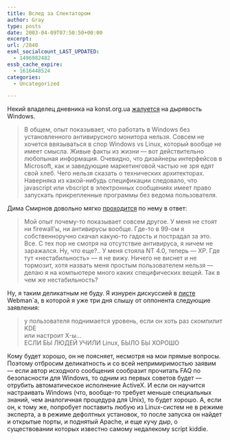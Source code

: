 ```yaml
---
title: Вслед за Спектатором
author: Gray
type: posts
date: 2003-04-09T07:50:50+00:00
excerpt:
url: /2840
esml_socialcount_LAST_UPDATED:
  - 1496982482
essb_cache_expire:
  - 1616448524
categories:
  - Uncategorized

---
```








Некий владелец дневника на konst.org.ua <a href="http://konst.org.ua/ru/propaganda/204" target="_blank">жалуется</a> на дырявость Windows. 

> В общем, опыт показывает, что работать в Windows без установленного антивирусного монитора нельзя. Совсем не хочется ввязываться в спор Windows vs Linux, который вообще не имеет смысла. Живые факты из жизни &#8212; вот действительно любопыная информация. Очевидно, что дизайнеры интерфейсов в Microsoft, как и заведующие маркетинговой частью не зря едят свой хлеб. Чего нельзя сказать о технических архитекторах. Наверняка из какой-нибудь спецификации следовало, что javascript или vbscript в электронных сообщениях имеет право запускать прикрепленные программы без ведома пользователя.

Дима Смирнов довольно мягко <a href="http://register.spectator.ru/09.04.2003/1" target="_blank">проходится</a> по нему в ответ:

> Мой опыт почему-то показывает совсем другое. У меня не стоят ни firewall&#8217;ы, ни антивирусы вообще. Где-то в 99-ом я собственноручно скачал какую-то гадость и пострадал за это. Все. С тех пор не смотря на отсутствие антивируса, я ничем не заражался. Ну, что еще?.. У меня стояла NT 4.0, теперь — XP. Где тут &laquo;нестабильность&raquo; — я не вижу. Ничего не виснет и не тормозит, хотя назвать меня простым пользователем нельзя — делаю я на компьютере много каких специфических вещей. Так в чем же нестабильность?

Ну, я таким деликатным не буду. Я изнурен дискуссией в <a href="http://webman.kiev.ua/list/" target="_blank">листе</a> Webman\`а, в которой я уже три дня слышу от оппонента следующие заявления:

> у пользователя поднимается уровень, если он хоть раз скомпилит KDE  
> или настроит X-ы&#8230;  
> ЕСЛИ БЫ ЛЮДЕЙ УЧИЛИ Linux, БЫЛО БЫ ХОРОШО

Кому будет хорошо, он не поясняет, несмотря на мои прямые вопросы.  
Поэтому отбросим деликатность и со всей непримиримостью заявим &#8212; если автор исходного сообщения сообразит прочитать FAQ по безопасности для Windows, то одним из первых советов будет &#8212; отрубить автоматическое исполнение ActiveX. И если он научится настраивать Windows (что, вообще-то требует меньше специальных знаний, чем аналогичная процедура для Unix), то будет хорошо. А, если он, к тому же, попробует поставить любую из Linux-систем не в режиме эксперта, а в режиме дефолтных установок, то после запуска он найдет и открытые порты, и поднятый Apache, и еще кучу дыр, о существовании которых известно самому недалекому script kiddie.